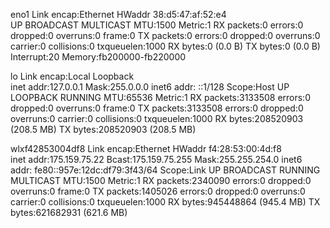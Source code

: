 eno1      Link encap:Ethernet  HWaddr 38:d5:47:af:52:e4  
          UP BROADCAST MULTICAST  MTU:1500  Metric:1
          RX packets:0 errors:0 dropped:0 overruns:0 frame:0
          TX packets:0 errors:0 dropped:0 overruns:0 carrier:0
          collisions:0 txqueuelen:1000 
          RX bytes:0 (0.0 B)  TX bytes:0 (0.0 B)
          Interrupt:20 Memory:fb200000-fb220000 

lo        Link encap:Local Loopback  
          inet addr:127.0.0.1  Mask:255.0.0.0
          inet6 addr: ::1/128 Scope:Host
          UP LOOPBACK RUNNING  MTU:65536  Metric:1
          RX packets:3133508 errors:0 dropped:0 overruns:0 frame:0
          TX packets:3133508 errors:0 dropped:0 overruns:0 carrier:0
          collisions:0 txqueuelen:1000 
          RX bytes:208520903 (208.5 MB)  TX bytes:208520903 (208.5 MB)

wlxf42853004df8 Link encap:Ethernet  HWaddr f4:28:53:00:4d:f8  
          inet addr:175.159.75.22  Bcast:175.159.75.255  Mask:255.255.254.0
          inet6 addr: fe80::957e:12dc:df79:3f43/64 Scope:Link
          UP BROADCAST RUNNING MULTICAST  MTU:1500  Metric:1
          RX packets:2340090 errors:0 dropped:0 overruns:0 frame:0
          TX packets:1405026 errors:0 dropped:0 overruns:0 carrier:0
          collisions:0 txqueuelen:1000 
          RX bytes:945448864 (945.4 MB)  TX bytes:621682931 (621.6 MB)

